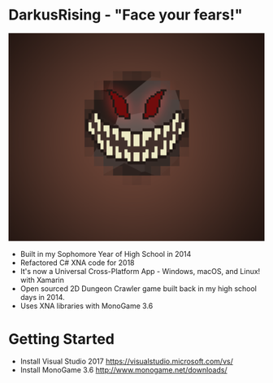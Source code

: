 # DarkusRising - "Face your fears!"
![Title Screen](https://raw.githubusercontent.com/darkmastermindz/DarkusRising/master/DarkusRising/DarkusRisingContent/Backgrounds/bkg_loading.png)
- Built in my Sophomore Year of High School in 2014
- Refactored C# XNA code for 2018
- It's now a Universal Cross-Platform App - Windows, macOS, and Linux! with Xamarin
- Open sourced 2D Dungeon Crawler game built back in my high school days in 2014.
- Uses XNA libraries with MonoGame 3.6

# Getting Started
- Install Visual Studio 2017 https://visualstudio.microsoft.com/vs/
- Install MonoGame 3.6 http://www.monogame.net/downloads/
